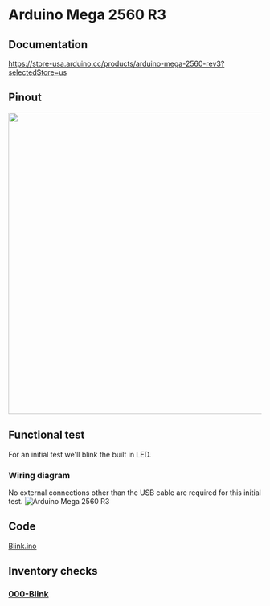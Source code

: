 # Arduino Mega 2560 R3

## Documentation
https://store-usa.arduino.cc/products/arduino-mega-2560-rev3?selectedStore=us

## Pinout
<img src="https://user-images.githubusercontent.com/15940/208022456-11d2173f-547e-493c-84b1-5fd1e4ccbec2.png" width="600">

## Functional test
For an initial test we'll blink the built in LED.

### Wiring diagram
No external connections other than the USB cable are required for this initial test.
![Arduino Mega 2560 R3](https://user-images.githubusercontent.com/15940/208020185-da1e9067-fe6b-4676-904c-f96625253091.png)

## Code
[Blink.ino](Blink/Blink.ino)

## Inventory checks
### [000-Blink](000-Blink/000-Blink.ino)
